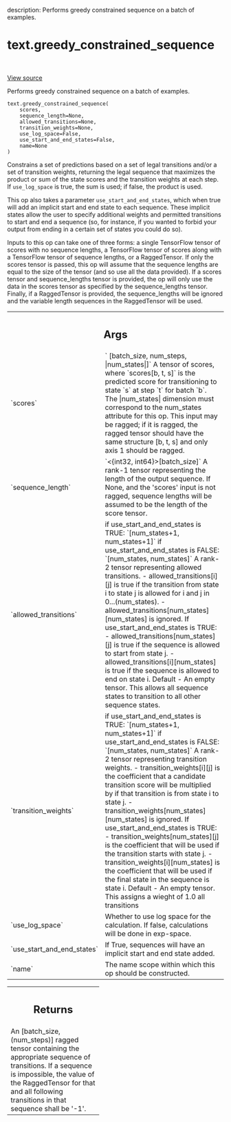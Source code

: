 description: Performs greedy constrained sequence on a batch of examples.

<div itemscope itemtype="http://developers.google.com/ReferenceObject">
<meta itemprop="name" content="text.greedy_constrained_sequence" />
<meta itemprop="path" content="Stable" />
</div>

# text.greedy_constrained_sequence

<!-- Insert buttons and diff -->

<table class="tfo-notebook-buttons tfo-api nocontent" align="left">

</table>

<a target="_blank" href="https://github.com/tensorflow/text/tree/master/tensorflow_text/python/ops/greedy_constrained_sequence_op.py">View
source</a>

Performs greedy constrained sequence on a batch of examples.

<pre class="devsite-click-to-copy prettyprint lang-py tfo-signature-link">
<code>text.greedy_constrained_sequence(
    scores,
    sequence_length=None,
    allowed_transitions=None,
    transition_weights=None,
    use_log_space=False,
    use_start_and_end_states=False,
    name=None
)
</code></pre>

<!-- Placeholder for "Used in" -->

Constrains a set of predictions based on a set of legal transitions and/or a set
of transition weights, returning the legal sequence that maximizes the product
or sum of the state scores and the transition weights at each step. If
`use_log_space` is true, the sum is used; if false, the product is used.

This op also takes a parameter `use_start_and_end_states`, which when true will
add an implicit start and end state to each sequence. These implicit states
allow the user to specify additional weights and permitted transitions to start
and end a sequence (so, for instance, if you wanted to forbid your output from
ending in a certain set of states you could do so).

Inputs to this op can take one of three forms: a single TensorFlow tensor of
scores with no sequence lengths, a TensorFlow tensor of scores along with a
TensorFlow tensor of sequence lengths, or a RaggedTensor. If only the scores
tensor is passed, this op will assume that the sequence lengths are equal to the
size of the tensor (and so use all the data provided). If a scores tensor and
sequence_lengths tensor is provided, the op will only use the data in the scores
tensor as specified by the sequence_lengths tensor. Finally, if a RaggedTensor
is provided, the sequence_lengths will be ignored and the variable length
sequences in the RaggedTensor will be used.

<!-- Tabular view -->
 <table class="responsive fixed orange">
<colgroup><col width="214px"><col></colgroup>
<tr><th colspan="2"><h2 class="add-link">Args</h2></th></tr>

<tr>
<td>
`scores`
</td>
<td>
`<float32> [batch_size, num_steps, |num_states|]`
A tensor of scores, where `scores[b, t, s]` is the predicted score for
transitioning to state `s` at step `t` for batch `b`. The |num_states|
dimension must correspond to the num_states attribute for this op. This
input may be ragged; if it is ragged, the ragged tensor should have the
same structure [b, t, s] and only axis 1 should be ragged.
</td>
</tr><tr>
<td>
`sequence_length`
</td>
<td>
`<{int32, int64}>[batch_size]`
A rank-1 tensor representing the length of the output sequence. If None,
and the 'scores' input is not ragged, sequence lengths will be assumed
to be the length of the score tensor.
</td>
</tr><tr>
<td>
`allowed_transitions`
</td>
<td>
  if use_start_and_end_states is TRUE:
  `<bool>[num_states+1, num_states+1]`
if use_start_and_end_states is FALSE:
  `<bool>[num_states, num_states]`
A rank-2 tensor representing allowed transitions.
- allowed_transitions[i][j] is true if the transition from state i to
    state j is allowed for i and j in 0...(num_states).
- allowed_transitions[num_states][num_states] is ignored.
If use_start_and_end_states is TRUE:
  - allowed_transitions[num_states][j] is true if the sequence is allowed
      to start from state j.
  - allowed_transitions[i][num_states] is true if the sequence is allowed
      to end on state i.
Default - An empty tensor. This allows all sequence states to transition
  to all other sequence states.
</td>
</tr><tr>
<td>
`transition_weights`
</td>
<td>
  if use_start_and_end_states is TRUE:
  `<float32>[num_states+1, num_states+1]`
if use_start_and_end_states is FALSE:
  `<float32>[num_states, num_states]`
A rank-2 tensor representing transition weights.
- transition_weights[i][j] is the coefficient that a candidate transition
    score will be multiplied by if that transition is from state i to
    state j.
- transition_weights[num_states][num_states] is ignored.
If use_start_and_end_states is TRUE:
  - transition_weights[num_states][j] is the coefficient that will be used
      if the transition starts with state j.
  - transition_weights[i][num_states] is the coefficient that will be used
      if the final state in the sequence is state i.
Default - An empty tensor. This assigns a wieght of 1.0 all transitions
</td>
</tr><tr>
<td>
`use_log_space`
</td>
<td>
Whether to use log space for the calculation. If false,
calculations will be done in exp-space.
</td>
</tr><tr>
<td>
`use_start_and_end_states`
</td>
<td>
If True, sequences will have an implicit start
and end state added.
</td>
</tr><tr>
<td>
`name`
</td>
<td>
The name scope within which this op should be constructed.
</td>
</tr>
</table>

<!-- Tabular view -->
 <table class="responsive fixed orange">
<colgroup><col width="214px"><col></colgroup>
<tr><th colspan="2"><h2 class="add-link">Returns</h2></th></tr>
<tr class="alt">
<td colspan="2">
An <int32>[batch_size, (num_steps)] ragged tensor containing the appropriate
sequence of transitions. If a sequence is impossible, the value of the
RaggedTensor for that and all following transitions in that sequence shall
be '-1'.
</td>
</tr>

</table>
